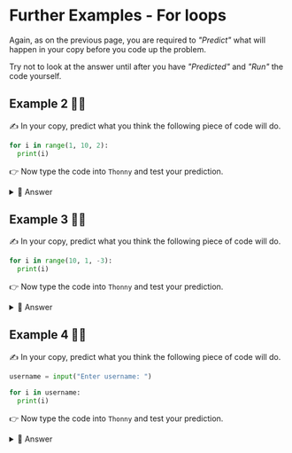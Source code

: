 # Further Examples - For loops

Again, as on the previous page, you are required to *"Predict"* what will happen in your copy before you code up the problem. 

Try not to look at the answer until after you have *"Predicted"* and *"Run"* the code yourself.

 
## Example 2 🕵️‍♂️

✍ In your copy, predict what you think the following piece of code will do.

````py
for i in range(1, 10, 2):
  print(i)

````

👉 Now type the code into `Thonny` and test your prediction.

<details>
  <summary> 👀 Answer </summary>
  
This range function includes a third value which shows how much is added to `i` in each loop *(in this case 2).* 

So the output will be: 

  ````
  1,3,5,7,9
  ````

</details>

## Example 3 🕵️‍♂️

✍ In your copy, predict what you think the following piece of code will do.

````py
for i in range(10, 1, -3):
  print(i)

````

👉 Now type the code into `Thonny` and test your prediction.

<details>
  <summary> 👀 Answer </summary>
  
This range will subtract 3 from `i` each time. 

So the output will be: 

  ````
  10, 7, 4
  ````

</details>


## Example 4 🕵️‍♂️
✍ In your copy, predict what you think the following piece of code will do.

````py
username = input("Enter username: ")

for i in username:
  print(i)

````

👉 Now type the code into `Thonny` and test your prediction.

<details>
  <summary> 👀 Answer </summary>
  
This will display each character in a string called "username" as a separate output *(i.e. on a separate line).*

So the output will be: 

  ````
  N
  a
  m
  e
  ````
</details>

> 
